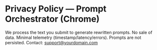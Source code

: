 # Privacy Policy — Prompt Orchestrator (Chrome)
We process the text you submit to generate rewritten prompts. No sale of data. Minimal telemetry (timestamp/latency/errors). Prompts are not persisted. Contact: support@yourdomain.com
